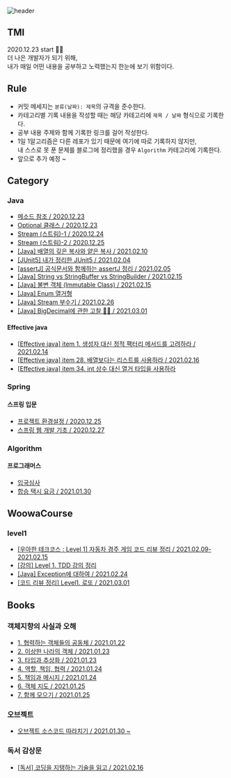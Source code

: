 ![header](https://capsule-render.vercel.app/api?type=rect&color=gradient&height=150&section=header&text=Today%20I%20Learned%20👀&fontAlign=35&fontSize=50&textBg=true)

## TMI
2020.12.23 start 🏃‍♂️  
더 나은 개발자가 되기 위해,  
내가 매일 어떤 내용을 공부하고 노력했는지 한눈에 보기 위함이다.   

## Rule
* 커밋 메세지는 ```분류(날짜): 제목```의 규격을 준수한다.
* 카테고리별 기록 내용을 작성할 때는 해당 카테고리에 ```제목 / 날짜``` 형식으로 기록한다.
* 공부 내용 주제와 함께 기록한 링크를 걸어 작성한다.
* 1일 1알고리즘은 다른 레포가 있기 때문에 여기에 따로 기록하지 않지만,   
내 스스로 못 푼 문제를 블로그에 정리했을 경우 ```Algorithm``` 카테고리에 기록한다.
* 앞으로 추가 예정 ~

## Category
### Java
* [메소드 참조 / 2020.12.23](https://velog.io/@new_wisdom/Java-%EB%A9%94%EC%86%8C%EB%93%9C-%EC%B0%B8%EC%A1%B0)
* [Optional 클래스 / 2020.12.23](https://velog.io/@new_wisdom/Java-Optional-%ED%81%B4%EB%9E%98%EC%8A%A4)
* [Stream (스트림)-1 / 2020.12.24](https://velog.io/@new_wisdom/Java-%EC%8A%A4%ED%8A%B8%EB%A6%BC)
* [Stream (스트림)-2 / 2020.12.25](https://velog.io/@new_wisdom/Java-Stream-%EC%8A%A4%ED%8A%B8%EB%A6%BC-2)
* [[Java] 배열의 깊은 복사와 얕은 복사 / 2021.02.10](https://velog.io/@new_wisdom/Java-%EB%B0%B0%EC%97%B4%EC%9D%98-%EA%B9%8A%EC%9D%80-%EB%B3%B5%EC%82%AC%EC%99%80-%EC%96%95%EC%9D%80-%EB%B3%B5%EC%82%AC)
* [[JUnit5] 내가 정리한 JUnit5 / 2021.02.04](https://velog.io/@new_wisdom/Junit)
* [[assertJ] 공식문서와 함께하는 assertJ 정리 / 2021.02.05](https://velog.io/@new_wisdom/assertJ-%EA%B3%B5%EC%8B%9D%EB%AC%B8%EC%84%9C%EC%99%80-%ED%95%A8%EA%BB%98%ED%95%98%EB%8A%94-assertJ-%EC%A0%95%EB%A6%AC)
* [[Java] String vs StringBuffer vs StringBuilder / 2021.02.15](https://velog.io/@new_wisdom/Java-String-vs-StringBuffer-vs-StringBuilder)
* [[Java] 불변 객체 (Immutable Class) / 2021.02.15](https://velog.io/@new_wisdom/Java-%EB%B6%88%EB%B3%80-%EA%B0%9D%EC%B2%B4-Immutable-Class)
* [[Java] Enum 열거형](https://velog.io/@new_wisdom/Java-Enum-%EC%97%B4%EA%B1%B0%ED%98%95)
* [[Java] Stream 부수기 / 2021.02.26](https://velog.io/@new_wisdom/Java-Stream-1)
* [[Java] BigDecimal에 관한 고찰 🕵️‍♀️ / 2021.03.01](https://velog.io/@new_wisdom/Java-BigDecimal%EA%B3%BC-%ED%95%A8%EA%BB%98%ED%95%98%EB%8A%94-%EC%95%84%EB%A7%88%EC%B0%8C%EC%9D%98-%EB%84%88%EB%93%9C%EC%A7%93)

#### Effective java
* [[Effective java] item 1. 생성자 대신 정적 팩터리 메서드를 고려하라 / 2021.02.14](https://velog.io/@new_wisdom/Effective-java-item-1.-%EC%83%9D%EC%84%B1%EC%9E%90-%EB%8C%80%EC%8B%A0-%EC%A0%95%EC%A0%81-%ED%8C%A9%ED%84%B0%EB%A6%AC-%EB%A9%94%EC%84%9C%EB%93%9C%EB%A5%BC-%EA%B3%A0%EB%A0%A4%ED%95%98%EB%9D%BC)
* [[Effective java] item 28. 배열보다는 리스트를 사용하라 / 2021.02.16](https://velog.io/@new_wisdom/Effective-java-item-28.-%EB%B0%B0%EC%97%B4%EB%B3%B4%EB%8B%A4%EB%8A%94-%EB%A6%AC%EC%8A%A4%ED%8A%B8%EB%A5%BC-%EC%82%AC%EC%9A%A9%ED%95%98%EB%9D%BC)
* [[Effective java] item 34. int 상수 대신 열거 타입을 사용하라](https://velog.io/@new_wisdom/Effective-java-item-34.-int-%EC%83%81%EC%88%98-%EB%8C%80%EC%8B%A0-%EC%97%B4%EA%B1%B0-%ED%83%80%EC%9E%85%EC%9D%84-%EC%82%AC%EC%9A%A9%ED%95%98%EB%9D%BC)
### Spring

#### 스프링 입문
* [프로젝트 환경설정 / 2020.12.25](https://velog.io/@new_wisdom/%EC%8A%A4%ED%94%84%EB%A7%81-%EC%9E%85%EB%AC%B8-1-%ED%94%84%EB%A1%9C%EC%A0%9D%ED%8A%B8-%ED%99%98%EA%B2%BD%EC%84%A4%EC%A0%95)
* [스프링 웹 개발 기초 / 2020.12.27](https://velog.io/@new_wisdom/%EC%8A%A4%ED%94%84%EB%A7%81-%EC%9E%85%EB%AC%B8-2-%EC%8A%A4%ED%94%84%EB%A7%81-%EC%9B%B9-%EA%B0%9C%EB%B0%9C-%EA%B8%B0%EC%B4%88)


### Algorithm
#### 프로그래머스
* [입국심사](https://velog.io/@new_wisdom/%ED%94%84%EB%A1%9C%EA%B7%B8%EB%9E%98%EB%A8%B8%EC%8A%A4-%EC%9E%85%EA%B5%AD%EC%8B%AC%EC%82%AC-%EC%9D%B4%EC%A7%84%ED%83%90%EC%83%89)
* [합승 택시 요금 / 2021.01.30](https://velog.io/@new_wisdom/%ED%94%84%EB%A1%9C%EA%B7%B8%EB%9E%98%EB%A8%B8%EC%8A%A4-%ED%95%A9%EC%8A%B9-%ED%83%9D%EC%8B%9C-%EC%9A%94%EA%B8%88-%EB%8B%A4%EC%9D%B5%EC%8A%A4%ED%8A%B8%EB%9D%BC)

## WoowaCourse
### level1
* [[우아한 테크코스 : Level 1] 자동차 경주 게임 코드 리뷰 정리 / 2021.02.09-2021.02.15](https://velog.io/@new_wisdom/%EC%9A%B0%EC%95%84%ED%95%9C-%ED%85%8C%ED%81%AC%EC%BD%94%EC%8A%A4-Level-1-%EC%9E%90%EB%8F%99%EC%B0%A8-%EA%B2%BD%EC%A3%BC-%EA%B2%8C%EC%9E%84-1%EB%8B%A8%EA%B3%84-%EC%BD%94%EB%93%9C-%EB%A6%AC%EB%B7%B0-%EC%A0%95%EB%A6%AC)
* [[강의] Level 1. TDD 강의 정리](https://velog.io/@new_wisdom/02.16-%EA%B0%95%EC%9D%98)
* [[Java] Exception에 대하여 / 2021.02.24](https://velog.io/@new_wisdom/Exception)
* [[코드 리뷰 정리] Level1. 로또 / 2021.03.01](https://velog.io/@new_wisdom/%EC%BD%94%EB%93%9C%EB%A6%AC%EB%B7%B0)
## Books
### 객체지향의 사실과 오해
* [1. 협력하는 객체들의 공동체 / 2021.01.22](https://velog.io/@new_wisdom/%EA%B0%9D%EC%B2%B4%EC%A7%80%ED%96%A5%EC%9D%98-%EC%82%AC%EC%8B%A4%EA%B3%BC-%EC%98%A4%ED%95%B4-01-%ED%98%91%EB%A0%A5%ED%95%98%EB%8A%94-%EA%B0%9D%EC%B2%B4%EB%93%A4%EC%9D%98-%EA%B3%B5%EB%8F%99%EC%B2%B4)
* [2. 이상한 나라의 객체 / 2021.01.23](https://velog.io/@new_wisdom/%EA%B0%9D%EC%B2%B4%EC%A7%80%ED%96%A5%EC%9D%98-%EC%82%AC%EC%8B%A4%EA%B3%BC-%EC%98%A4%ED%95%B4-02-%EC%9D%B4%EC%83%81%ED%95%9C-%EB%82%98%EB%9D%BC%EC%9D%98-%EA%B0%9D%EC%B2%B4)
* [3. 타입과 추상화 / 2021.01.23](https://velog.io/@new_wisdom/%EA%B0%9D%EC%B2%B4%EC%A7%80%ED%96%A5%EC%9D%98-%EC%82%AC%EC%8B%A4%EA%B3%BC-%EC%98%A4%ED%95%B4-03-%ED%83%80%EC%9E%85%EA%B3%BC-%EC%B6%94%EC%83%81%ED%99%94)
* [4. 역할, 책임, 협력 / 2021.01.24](https://velog.io/@new_wisdom/%EA%B0%9D%EC%B2%B4%EC%A7%80%ED%96%A5%EC%9D%98-%EC%82%AC%EC%8B%A4%EA%B3%BC-%EC%98%A4%ED%95%B4-4.-%EC%97%AD%ED%95%A0-%EC%B1%85%EC%9E%84-%ED%98%91%EB%A0%A5)
* [5. 책임과 메시지 / 2021.01.24](https://velog.io/@new_wisdom/%EA%B0%9D%EC%B2%B4%EC%A7%80%ED%96%A5%EC%9D%98-%EC%82%AC%EC%8B%A4%EA%B3%BC-%EC%98%A4%ED%95%B4-5.-%EC%B1%85%EC%9E%84%EA%B3%BC-%EB%A9%94%EC%8B%9C%EC%A7%80)
* [6. 객체 지도 / 2021.01.25](https://velog.io/@new_wisdom/%EA%B0%9D%EC%B2%B4%EC%A7%80%ED%96%A5%EC%9D%98-%EC%82%AC%EC%8B%A4%EA%B3%BC-%EC%98%A4%ED%95%B4-6.-%EA%B0%9D%EC%B2%B4-%EC%A7%80%EB%8F%84)
* [7. 함께 모으기 / 2021.01.25](https://velog.io/@new_wisdom/%EA%B0%9D%EC%B2%B4%EC%A7%80%ED%96%A5%EC%9D%98-%EC%82%AC%EC%8B%A4%EA%B3%BC-%EC%98%A4%ED%95%B4-7.-%ED%95%A8%EA%BB%98-%EB%AA%A8%EC%9C%BC%EA%B8%B0)

### 오브젝트
* [오브젝트 소스코드 따라치기 / 2021.01.30 ~](https://github.com/NewWisdom/Book-Object)

### 독서 감상문
* [[독서] 코딩을 지탱하는 기술을 읽고 / 2021.02.16](https://velog.io/@new_wisdom/%EB%8F%85%EC%84%9C-%EC%BD%94%EB%94%A9%EC%9D%84-%EC%A7%80%ED%83%B1%ED%95%98%EB%8A%94-%EA%B8%B0%EC%88%A0)

